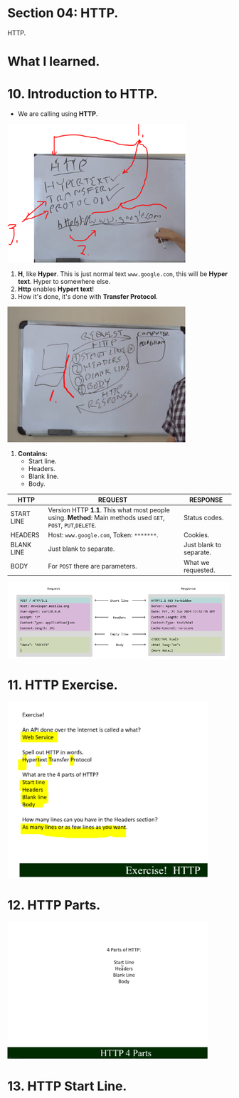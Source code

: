 # Section 04: HTTP.

HTTP.

# What I learned.

# 10. Introduction to HTTP.

- We are calling using **HTTP**.

<img src="http.PNG" alt="alt text" width="400"/>

1. **H**, like **Hyper**. This is just normal text `www.google.com`, this will be **Hyper text**. Hyper to somewhere else.
2. **Http** enables **Hypert text**!
3. How it's done, it's done with **Transfer Protocol**.

<img src="httpBody.PNG" alt="alt text" width="400"/>

1. **Contains:**
    - Start line.
    - Headers.
    - Blank line.
    - Body.

|HTTP|REQUEST|RESPONSE|
|---|---|---|
| START LINE | Version HTTP **1.1**. This what most people using. **Method**: Main methods used `GET`, `POST`, `PUT`,`DELETE`. | Status codes. |      
| HEADERS | Host: `www.google.com`, Token: `*******`. | Cookies. |      
| BLANK LINE | Just blank to separate. | Just blank to separate. |      
| BODY | For `POST` there are parameters. | What we requested. |      

<img src="httpBodyOther.PNG" alt="alt text" width="500"/>

# 11. HTTP Exercise.

<img src="exercise.PNG" alt="alt text" width="450"/>

# 12. HTTP Parts.

<img src="4partsOfHTTP.PNG" alt="alt text" width="450"/>

# 13. HTTP Start Line.

